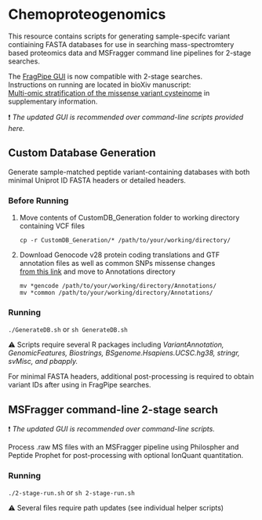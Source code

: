 # Chemoproteogenomics 
This resource contains scripts for generating sample-specifc variant contiaining FASTA databases for use in searching mass-spectromtery based proteomics data and MSFragger command line pipelines for 2-stage searches. 

The [FragPipe GUI](https://github.com/Nesvilab/FragPipe) is now compatible with 2-stage searches. \
Instructions on running are located in bioXiv manuscript: \
[Multi-omic stratification of the missense variant cysteinome](https://doi.org/10.1101/2023.08.12.553095) in supplementary information.

:exclamation: _The updated GUI is recommended over command-line scripts provided here._

## Custom Database Generation

Generate sample-matched peptide variant-containing databases with both minimal Uniprot ID FASTA headers or detailed headers.

### Before Running

 1. Move contents of CustomDB_Generation folder to working directory containing VCF files
    
    `cp -r CustomDB_Generation/* /path/to/your/working/directory/`
    
 3. Download Genocode v28 protein coding translations and GTF annotation files as well as common SNPs missense changes \
    [from this link](https://drive.google.com/drive/folders/1w1EaQC7q5uVudEMCGo-zREVJhK-YOC13?usp=sharing) and move to Annotations directory 
    
    `mv *gencode /path/to/your/working/directory/Annotations/` \
    `mv *common /path/to/your/working/directory/Annotations/`

### Running

`./GenerateDB.sh` or `sh GenerateDB.sh`

:warning: Scripts require several R packages including _VariantAnnotation, GenomicFeatures, Biostrings, BSgenome.Hsapiens.UCSC.hg38, stringr, svMisc, and pbapply._

For minimal FASTA headers, additional post-processing is required to obtain variant IDs after using in FragPipe searches.

## MSFragger command-line 2-stage search
:exclamation: _The updated GUI is recommended over command-line scripts._ 

Process .raw MS files with an MSFragger pipeline using Philospher and Peptide Prophet for post-processing with optional IonQuant quantitation. 

### Running

`./2-stage-run.sh` or `sh 2-stage-run.sh`
 
:warning: Several files require path updates (see individual helper scripts)

